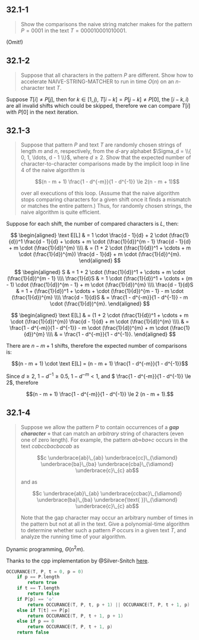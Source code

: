 ## 32.1-1

> Show the comparisons the naive string matcher makes for the pattern $P = 0001$ in the text $T = 000010001010001$.

(Omit!)

## 32.1-2

> Suppose that all characters in the pattern $P$ are different. Show how to accelerate $\text{NAIVE-STRING-MATCHER}$ to run in time $O(n)$ on an $n$-character text $T$.

Suppose $T[i] \ne P[j]$, then for $k \in [1, j)$, $T[i - k] = P[j - k] \ne P[0]$, the $[i - k, i)$ are all invalid shifts which could be skipped, therefore we can compare $T[i]$ with $P[0]$ in the next iteration.

## 32.1-3

> Suppose that pattern $P$ and text $T$ are randomly chosen strings of length $m$ and $n$, respectively, from the $d$-ary alphabet $\Sigma_d = \\{ 0, 1, \ldots, d - 1 \\}$, where $d \ge 2$. Show that the expected number of character-to-character comparisons made by the implicit loop in line 4 of the naive algorithm is
>
> $$(n - m + 1) \frac{1 - d^{-m}}{1 - d^{-1}} \le 2(n - m + 1)$$
>
> over all executions of this loop. (Assume that the naive algorithm stops comparing characters for a given shift once it finds a mismatch or matches the entire pattern.) Thus, for randomly chosen strings, the naive algorithm is quite efficient.

Suppose for each shift, the number of compared characters is $L$, then:

$$
\begin{aligned}
\text E[L] & = 1 \cdot \frac{d - 1}{d} + 2 \cdot (\frac{1}{d})^1 \frac{d - 1}{d} + \cdots + m \cdot (\frac{1}{d})^{m - 1} \frac{d - 1}{d} + m \cdot (\frac{1}{d})^{m} \\\\
           & = (1 + 2 \cdot (\frac{1}{d})^1 + \cdots + m \cdot (\frac{1}{d})^{m}) \frac{d - 1}{d} + m \cdot (\frac{1}{d})^{m}.
\end{aligned}
$$

$$
\begin{aligned}
                S & = 1 + 2 \cdot (\frac{1}{d})^1 + \cdots + m \cdot (\frac{1}{d})^{m - 1} \\\\
     \frac{1}{d}S & = 1 \cdot (\frac{1}{d})^1 + \cdots + (m - 1) \cdot (\frac{1}{d})^{m - 1} + m \cdot (\frac{1}{d})^{m} \\\\
 \frac{d - 1}{d}S & = 1 + (\frac{1}{d})^1 + \cdots + \cdot (\frac{1}{d})^{m - 1} - m \cdot (\frac{1}{d})^{m} \\\\
 \frac{d - 1}{d}S & = \frac{1 - d^{-m}}{1 - d^{-1}} - m \cdot (\frac{1}{d})^{m}.
\end{aligned}
$$

$$
\begin{aligned}
\text E[L] & = (1 + 2 \cdot (\frac{1}{d})^1 + \cdots + m \cdot (\frac{1}{d})^{m}) \frac{d - 1}{d} + m \cdot (\frac{1}{d})^{m} \\\\
           & = \frac{1 - d^{-m}}{1 - d^{-1}} - m \cdot (\frac{1}{d})^{m} + m \cdot (\frac{1}{d})^{m} \\\\
           & = \frac{1 - d^{-m}}{1 - d^{-1}}.
\end{aligned}
$$

There are $n - m + 1$ shifts, therefore the expected number of comparisons is:

$$(n - m + 1) \cdot \text E[L] = (n - m + 1) \frac{1 - d^{-m}}{1 - d^{-1}}$$

Since $d \ge 2$, $1 - d^{-1} \ge 0.5$, $1 - d^{-m} < 1$, and $ \frac{1 - d^{-m}}{1 - d^{-1}} \le 2$, therefore

$$(n - m + 1) \frac{1 - d^{-m}}{1 - d^{-1}} \le 2 (n - m + 1).$$

## 32.1-4

> Suppose we allow the pattern $P$ to contain occurrences of a **_gap character_** $\diamond$ that can match an _arbitrary_ string of characters (even one of zero length). For example, the pattern $ab\diamond ba\diamond c$ occurs in the text $cabccbacbacab$ as
>
> $$c \underbrace{ab}\_{ab} \underbrace{cc}\_{\diamond} \underbrace{ba}\_{ba} \underbrace{cba}\_{\diamond} \underbrace{c}\_{c} ab$$
>
> and as
>
> $$c \underbrace{ab}\_{ab} \underbrace{ccbac}\_{\diamond} \underbrace{ba}\_{ba} \underbrace{\text{ }}\_{\diamond} \underbrace{c}\_{c} ab$$
>
> Note that the gap character may occur an arbitrary number of times in the pattern but not at all in the text. Give a polynomial-time algorithm to determine whether such a pattern $P$ occurs in a given text $T$, and analyze the running time of your algorithm.

Dynamic programming, $\Theta(n^2 m)$.

Thanks to the cpp implementation by @Silver-Snitch [here](https://github.com/walkccc/CLRS/issues/86).

```cpp
OCCURANCE(T, P, t = 0, p = 0)
    if p == P.length
        return true
    if t == T.length
        return false
    if P[p] == '◇'
        return OCCURANCE(T, P, t, p + 1) || OCCURANCE(T, P, t + 1, p)
    else if T[t] == P[p]
        return OCCURANCE(T, P, t + 1, p + 1)
    else if p == 0
        return OCCURANCE(T, P, t + 1, p)
    return false
```
